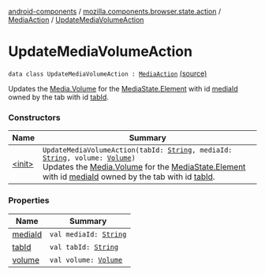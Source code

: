 [android-components](../../../index.md) / [mozilla.components.browser.state.action](../../index.md) / [MediaAction](../index.md) / [UpdateMediaVolumeAction](./index.md)

# UpdateMediaVolumeAction

`data class UpdateMediaVolumeAction : `[`MediaAction`](../index.md) [(source)](https://github.com/mozilla-mobile/android-components/blob/master/components/browser/state/src/main/java/mozilla/components/browser/state/action/BrowserAction.kt#L683)

Updates the [Media.Volume](../../../mozilla.components.concept.engine.media/-media/-volume/index.md) for the [MediaState.Element](../../../mozilla.components.browser.state.state/-media-state/-element/index.md) with id [mediaId](media-id.md) owned by the tab
with id [tabId](tab-id.md).

### Constructors

| Name | Summary |
|---|---|
| [&lt;init&gt;](-init-.md) | `UpdateMediaVolumeAction(tabId: `[`String`](https://kotlinlang.org/api/latest/jvm/stdlib/kotlin/-string/index.html)`, mediaId: `[`String`](https://kotlinlang.org/api/latest/jvm/stdlib/kotlin/-string/index.html)`, volume: `[`Volume`](../../../mozilla.components.concept.engine.media/-media/-volume/index.md)`)`<br>Updates the [Media.Volume](../../../mozilla.components.concept.engine.media/-media/-volume/index.md) for the [MediaState.Element](../../../mozilla.components.browser.state.state/-media-state/-element/index.md) with id [mediaId](media-id.md) owned by the tab with id [tabId](tab-id.md). |

### Properties

| Name | Summary |
|---|---|
| [mediaId](media-id.md) | `val mediaId: `[`String`](https://kotlinlang.org/api/latest/jvm/stdlib/kotlin/-string/index.html) |
| [tabId](tab-id.md) | `val tabId: `[`String`](https://kotlinlang.org/api/latest/jvm/stdlib/kotlin/-string/index.html) |
| [volume](volume.md) | `val volume: `[`Volume`](../../../mozilla.components.concept.engine.media/-media/-volume/index.md) |
